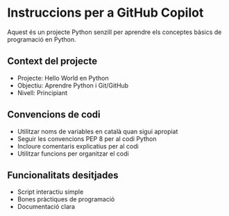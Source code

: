 <!-- Use this file to provide workspace-specific custom instructions to Copilot. For more details, visit https://code.visualstudio.com/docs/copilot/copilot-customization#_use-a-githubcopilotinstructionsmd-file -->

# Instruccions per a GitHub Copilot

Aquest és un projecte Python senzill per aprendre els conceptes bàsics de programació en Python.

## Context del projecte
- Projecte: Hello World en Python
- Objectiu: Aprendre Python i Git/GitHub
- Nivell: Principiant

## Convencions de codi
- Utilitzar noms de variables en català quan sigui apropiat
- Seguir les convencions PEP 8 per al codi Python
- Incloure comentaris explicatius per al codi
- Utilitzar funcions per organitzar el codi

## Funcionalitats desitjades
- Script interactiu simple
- Bones pràctiques de programació
- Documentació clara
